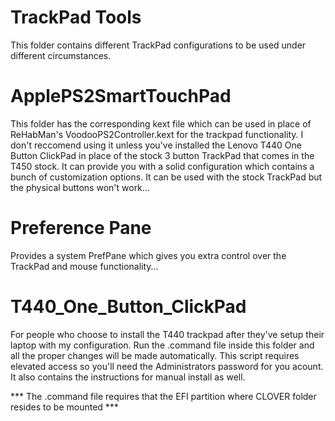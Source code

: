 #
# TrackPad Tools

This folder contains different TrackPad configurations to be used under different circumstances.

#
# ApplePS2SmartTouchPad

This folder has the corresponding kext file which can be used in place of ReHabMan's VoodooPS2Controller.kext for the trackpad functionality. I don't reccomend using it unless you've installed the Lenovo T440 One Button ClickPad in place of the stock 3 button TrackPad that comes in the T450 stock. It can provide you with a solid configuration which contains a bunch of customization options. It can be used with the stock TrackPad but the physical buttons won't work...

#
# Preference Pane

Provides a system PrefPane which gives you extra control over the TrackPad and mouse functionality...

#
# T440_One_Button_ClickPad

For people who choose to install the T440 trackpad after they've setup their laptop with my configuration. Run the .command file inside this folder and all the proper changes will be made automatically. This script requires elevated access so you'll need the Administrators password for you acount. It also contains the instructions for manual install as well.

*** The .command file requires that the EFI partition where CLOVER folder resides to be mounted ***

#
# 



